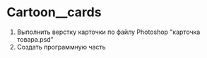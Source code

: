 # Cartoon__cards
 
1) Выполнить верстку карточки по файлу Photoshop "карточка товара.psd"    
2) Создать программную часть <script>, где для данных карточки использовать объект со свойствами: заголовок карточки ("Тайная жизнь"), подзаголовок ("домашних животных 2"), цена (50), валюта ("руб."), файл ("card.jpg"), тип носителя ("blu-ray.jpg"), акция (true), рейтинг (4), картинка кнопки ("order.jpg").
3) С помощью массива из объектов сделать вывод в цикле 3-х карточек 
